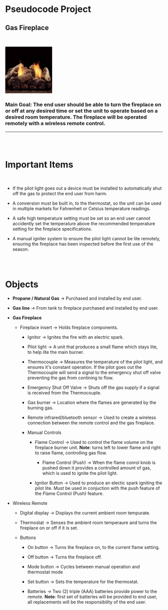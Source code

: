 # **Pseudocode Project**

## Gas Fireplace 
<br> 

<p><img src = './img/fire.jpg' alt = 'Gas Fireplace' width = '150' /></p>

### **Main Goal**: The end user should be able to turn the fireplace on or off at any desired time or set the unit to operate based on a desired room temperature. The fireplace will be operated remotely with a wireless remote control.

<hr>
<br>
<br>

# **Important Items**
<br>

  * If the pilot light goes out a device must be installed to automatically shut off the gas to protect the end user from harm.

 * A conversion must be built in, to the thermostat, so the unit can be used in multiple markets for Fahrenheit or Celsius temperature readings.

  * A safe high temperature setting must be set so an end user cannot accidently set the temperature above the recommended temperature setting for the fireplace specifications.
  
  * A manual igniter system to ensure the pilot light cannot be lite remotely, ensuring the fireplace has been inspected before the first use of the season.

  <br>
  <br>

  # **Objects**

  * **Propane / Natural Gas** -> Purchased and installed by end user.

  * **Gas line** -> From tank to fireplace purchased and installed by end user.

  * **Gas Fireplace**  

     * Fireplace insert -> Holds fireplace components.

        * Ignitor -> Ignites the fire with an electric spark.

        * Pilot light -> A unit that produces a small flame which stays lite, to help lite the main burner.

        * Thermocouple -> Measures the temperature of the pilot light, and ensures it's constant operation. If the pilot goes out the Thermocouple will send a signal to the emergency shut off valve preventing the gas from contining to flow.

        * Emergency Shut Off Valve -> Shuts off the gas supply if a signal is received from the Thermocouple.

        * Gas burner -> Location where the flames are generated by the burning gas.

        * Remote infrared/bluetooth sensor -> Used to create a wireless connection between the remote control and the gas fireplace.

        * Manual Controls
        
           * Flame Control  -> Used to control the flame volume on the fireplace burner unit. **Note**: turns left to lower flame and right to raise flame, controlling gas flow. 

             * Flame Control (Push) -> When the flame conrol knob is pushed down it provides a controlled amount of gas, which is used to ignite the pilot light. 

           *  Ignitor Button -> Used to produce an electic spark igniting the pilot lite. Must be used in conjuction with the push feature of the Flame Control (Push) feature.

 * Wireless Remote

    * Digital display -> Displays the current ambient room tempurate.

    * Thermostat -> Senses the ambient room temperaure and turns the fireplace on or off if it is set.

    * Buttons 

       * On button -> Turns the fireplace on, to the current flame setting.

       * Off button -> Turns the fireplace off.

       * Mode button -> Cycles between manual operation and thermostat mode

       * Set button -> Sets the temperature for the thermostat.

       * Batteries -> Two (2) triple (AAA) batteries provide power to the remote. **Note**: first set of batteries will be provided to end user, all replacements will be the responsibility of the end user.



